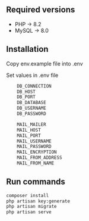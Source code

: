 ## Required versions

- PHP -> 8.2
- MySQL -> 8.0

## Installation

Copy env.example file into .env

Set values in .env file

```bash
    DB_CONNECTION
    DB_HOST
    DB_PORT
    DB_DATABASE
    DB_USERNAME
    DB_PASSWORD
```

```bash
    MAIL_MAILER
    MAIL_HOST
    MAIL_PORT
    MAIL_USERNAME
    MAIL_PASSWORD
    MAIL_ENCRYPTION
    MAIL_FROM_ADDRESS
    MAIL_FROM_NAME
```

## Run commands

```bash
composer install
php artisan key:generate
php artisan migrate
php artisan serve
```
